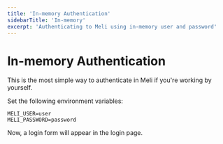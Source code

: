 ```yaml
---
title: 'In-memory Authentication'
sidebarTitle: 'In-memory'
excerpt: 'Authenticating to Meli using in-memory user and password'
---
```


# In-memory Authentication

This is the most simple way to authenticate in Meli if you're working by yourself.

Set the following environment variables:

<div class="code-group" data-props='{ "lineNumbers": ["true"] }'>

```dotenv
MELI_USER=user
MELI_PASSWORD=password
```

</div>

Now, a login form will appear in the login page.
